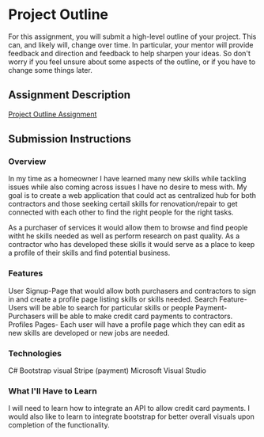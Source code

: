 # Project Outline
For this assignment, you will submit a high-level outline of your project. This can, and likely will, change over time. In particular, your mentor will provide feedback and direction and feedback to help sharpen your ideas. So don't worry if you feel unsure about some aspects of the outline, or if you have to change some things later.

## Assignment Description
[Project Outline Assignment](https://education.launchcode.org/liftoff/assignments/project-outline/)

## Submission Instructions

### Overview
In  my time as a homeowner I have learned many new skills while tackling issues while also coming across issues I have no desire to mess with. My goal is to create
a web application that could act as  centralized hub for both contractors and those seeking certail skills for renovation/repair to get connected with each other to
find the right people for the right tasks.

As a purchaser of services it would allow them to browse and find people witht he skills needed as well as perform research on past quality. As a contractor who
has developed these skills it would serve as a place to keep a profile of their skills and find potential business.

### Features
User Signup-Page that would allow both purchasers and contractors to sign in and create a profile page listing skills or skills needed.
Search Feature-Users will be able to search for particular skills or people
Payment- Purchasers will be able to make credit card payments to contractors.
Profiles Pages- Each user will have a profile page which they can edit as new skills are developed or new jobs are needed.

### Technologies
C#
Bootstrap visual
Stripe (payment)
Microsoft Visual Studio

### What I'll Have to Learn
I will need to learn how to integrate an API to allow credit card payments. I would also like to learn to integrate bootstrap for better overall visuals upon
completion of the functionality.

